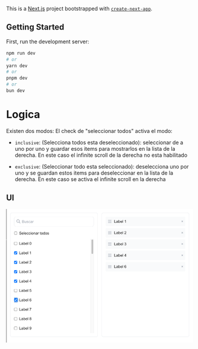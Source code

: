 This is a [Next.js](https://nextjs.org) project bootstrapped with [`create-next-app`](https://nextjs.org/docs/app/api-reference/cli/create-next-app).

## Getting Started

First, run the development server:

```bash
npm run dev
# or
yarn dev
# or
pnpm dev
# or
bun dev
```

# Logica

Existen dos modos:
El check de "seleccionar todos" activa el modo:

- `inclusive`: (Selecciona todos esta deseleccionado): seleccionar de a uno por uno y guardar esos items para 
mostrarlos en la lista de la derecha.
En este caso el infinite scroll de la derecha no esta habilitado

- `exclusive`: (Seleccionar todo esta seleccionado): deselecciona uno por uno y se guardan estos items para
deseleccionar en la lista de la derecha.
En este caso se activa el infinite scroll en la derecha

## UI

<img src="https://github.com/CrissAlvarezH/check-lists/blob/main/docs/images/preview.png" />
